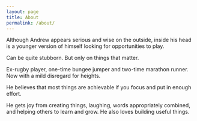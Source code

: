 ```yaml
---
layout: page
title: About
permalink: /about/
---
```


Although Andrew appears serious and wise on the outside, inside his head is a younger version of himself looking for opportunities to play.

Can be quite stubborn. But only on things that matter. 

Ex-rugby player, one-time bungee jumper and two-time marathon runner. Now with a mild disregard for heights.

He believes that most things are achievable if you focus and put in enough effort. 

He gets joy from creating things, laughing, words appropriately combined, and helping others to learn and grow. He also loves building useful things.
